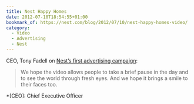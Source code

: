 ```yaml
---
title: Nest Happy Homes
date: 2012-07-10T18:54:55+01:00
bookmark_of: https://nest.com/blog/2012/07/10/nest-happy-homes-video/
category:
  - Video
  - Advertising
  - Nest
---
```

CEO, Tony Fadell on [Nest’s first advertising campaign][1]:

> We hope the video allows people to take a brief pause in the day and to see the world through fresh eyes. And we hope it brings a smile to their faces too.

[1]: https://www.fastcompany.com/1681089/smart-thermostat-nest-looks-for-happy-homes-in-its-first-ad-campaign

*[CEO]: Chief Executive Officer
